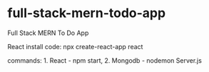 # full-stack-mern-todo-app
Full Stack MERN To Do App

React install code: npx create-react-app react

commands: 1. React - npm start, 2. Mongodb - nodemon Server.js
